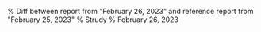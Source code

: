 % Diff between report from "February 26, 2023" and reference report from "February 25, 2023"
% Strudy
% February 26, 2023


